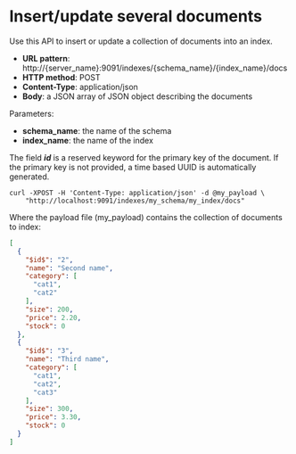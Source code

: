# Insert/update several documents

Use this API to insert or update a collection of documents into an index.

* **URL pattern**: http://{server_name}:9091/indexes/{schema_name}/{index_name}/docs
* **HTTP method**: POST
* **Content-Type**: application/json
* **Body**: a JSON array of JSON object describing the documents

Parameters:

* **schema_name**: the name of the schema
* **index_name**: the name of the index

The field **$id$** is a reserved keyword for the primary key of the document.
If the primary key is not provided, a time based UUID is automatically generated.

```shell
curl -XPOST -H 'Content-Type: application/json' -d @my_payload \
    "http://localhost:9091/indexes/my_schema/my_index/docs"
```

Where the payload file (my_payload) contains the collection of documents to index:

```json
[
  {
    "$id$": "2",
    "name": "Second name",
    "category": [
      "cat1",
      "cat2"
    ],
    "size": 200,
    "price": 2.20,
    "stock": 0
  },
  {
    "$id$": "3",
    "name": "Third name",
    "category": [
      "cat1",
      "cat2",
      "cat3"
    ],
    "size": 300,
    "price": 3.30,
    "stock": 0
  }
]
```